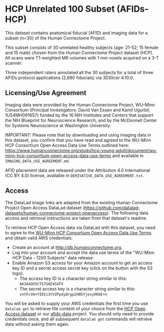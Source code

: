 # HCP Unrelated 100 Subset (AFIDs-HCP)

This dataset contains anatomical fiducial (AFID) and imaging data for a subset (n=30) of the Human Connectome Project. 

This subset consists of 30 unrelated healthy subjects (age: 21-52; 15 female and 15 male) chosen from the Human Connectome Project dataset (HCP). All scans were T1-weighted MR volumes with 1 mm voxels acquired on a 3-T scanner. 

Three independent raters annotated all the 30 subjects for a total of three AFIDs protocol applications (2,880 fiducials) via 3DSlicer 4.10.0.

## Licensing/Use Agreement

Imaging data were provided by the Human Connectome Project, WU-Minn Consortium (Principal Investigators: David Van Essen and Kamil Ugurbil; 1U54MH091657) funded by the 16 NIH Institutes and Centers that support the NIH Blueprint for Neuroscience Research; and by the McDonnell Center for Systems Neuroscience at Washington University.

IMPORTANT: Please note that by downloading and using imaging data in this dataset, you confirm that you have read and agreed to the WU-Minn HCP Consortium Open Access Data Use Terms outlined here: https://www.humanconnectome.org/study/hcp-young-adult/document/wu-minn-hcp-consortium-open-access-data-use-terms and available in `IMAGING_DATA_USE_AGREEMENT.md`.

AFID placement data are released under the Attribution 4.0 International (CC BY 4.0) license, available in `DERIVATIVE_DATA_USE_AGREEMENT.txt`.

## Access

The DataLad image links are adapted from the existing Human Connectome Project Open Access DataLad dataset (https://github.com/datalad-datasets/human-connectome-project-openaccess). The following data access and retrieval instructions are taken from that dataset's readme.

To retrieve HCP Open Access data via DataLad with this dataset, you need to agree
to the [WU-Minn HCP Consortium Open Access Data Use Terms](https://github.com/afids/AFIDs-HCP/blob/main/IMAGING_DATA_USE_AGREEMENT.md) 
and obtain valid AWS credentials:

- Create an account at http://db.humanconnectome.org.
- Log into your account and accept the data use terms of the "WU-Minn HCP Data -
  1200 Subjects" data release.
- Enable Amazon S3 access for your Amazon account to get an access key ID
  and a secret access secret key (click on the button with the S3 logo).
  - The access key ID is a character string similar to this: ``AKIAXOX5CT57GHZ4SVFV``
  - The secret access key is a character string similar to this: ``vntFcVA+YI0Ii3tVZPpdyQrgp2H05YjesyXKGE+n``

You will be asked to supply your AWS credentials the first time you use `datalad get`
to retrieve file content of your choice from
the [HCP Open Access dataset](https://registry.opendata.aws/hcp-openaccess/) or our [afids-data](https://github.com/afids/afids-data) project. You
should only need to provide credentials once, and all subsequent `datalad get` commands
will retrieve data without asking them again.
